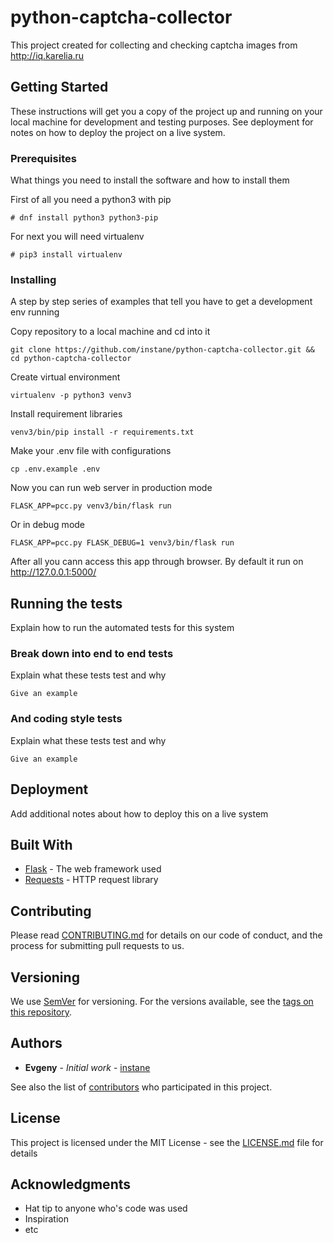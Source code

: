 # python-captcha-collector

This project created for collecting and checking captcha images from http://iq.karelia.ru 

## Getting Started

These instructions will get you a copy of the project up and running on your local machine for development and testing purposes. See deployment for notes on how to deploy the project on a live system.

### Prerequisites

What things you need to install the software and how to install them

First of all you need a python3 with pip

```
# dnf install python3 python3-pip
```

For next you will need virtualenv

```
# pip3 install virtualenv
```

### Installing

A step by step series of examples that tell you have to get a development env running

Copy repository to a local machine and cd into it

```
git clone https://github.com/instane/python-captcha-collector.git && cd python-captcha-collector
```

Create virtual environment

```
virtualenv -p python3 venv3
```

Install requirement libraries

```
venv3/bin/pip install -r requirements.txt
```

Make your .env file with configurations

```
cp .env.example .env
```

Now you can run web server in production mode

```
FLASK_APP=pcc.py venv3/bin/flask run
```

Or in debug mode

```
FLASK_APP=pcc.py FLASK_DEBUG=1 venv3/bin/flask run
```

After all you cann access this app through browser. By default it run on http://127.0.0.1:5000/ 

## Running the tests

Explain how to run the automated tests for this system

### Break down into end to end tests

Explain what these tests test and why

```
Give an example
```

### And coding style tests

Explain what these tests test and why

```
Give an example
```

## Deployment

Add additional notes about how to deploy this on a live system

## Built With

* [Flask](http://flask.pocoo.org/) - The web framework used
* [Requests](http://docs.python-requests.org/en/master/) - HTTP request library

## Contributing

Please read [CONTRIBUTING.md](CONTRIBUTING.md) for details on our code of conduct, and the process for submitting pull requests to us.

## Versioning

We use [SemVer](http://semver.org/) for versioning. For the versions available, see the [tags on this repository](https://github.com/instane/python-captcha-collector/tags). 

## Authors

* **Evgeny** - *Initial work* - [instane](https://github.com/instane)

See also the list of [contributors](https://github.com/your/project/contributors) who participated in this project.

## License

This project is licensed under the MIT License - see the [LICENSE.md](LICENSE.md) file for details

## Acknowledgments

* Hat tip to anyone who's code was used
* Inspiration
* etc

